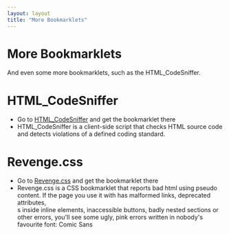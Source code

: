 ```yaml
---
layout: layout
title: "More Bookmarklets"
---
```


# More Bookmarklets

And even some more bookmarklets, such as the HTML_CodeSniffer.

# HTML_CodeSniffer

  - Go to [HTML_CodeSniffer](http://squizlabs.github.io/HTML_CodeSniffer/) and get the bookmarklet there
  - HTML_CodeSniffer is a client-side script that checks HTML source code and detects violations of a defined coding standard.

# Revenge.css

  - Go to [Revenge.css](http://heydonworks.com/revenge_css_bookmarklet/) and get the bookmarklet there
  - Revenge.css is a CSS bookmarklet that reports bad html using pseudo content. If the page you use it with has malformed links, deprecated attributes, <div>s inside inline elements, inaccessible buttons, badly nested sections or other errors, you'll see some ugly, pink errors written in nobody's favourite font: Comic Sans